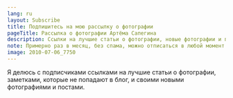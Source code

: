 ```yaml
---
lang: ru
layout: Subscribe
title: Подпишитесь на мою рассылку о фотографии
pageTitle: Рассылка о фотографии Артёма Сапегина
description: Ссылки на лучшие статьи о фотографии, новые фотографии и посты.
note: Примерно раз в месяц, без спама, можно отписаться в любой момент.
image: 2010-07-06_7750
---
```


Я делюсь с подписчиками ссылками на лучшие статьи о фотографии, заметками, которые не попадают в блог, и своими новыми фотографиями и постами.
